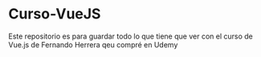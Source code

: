 # Curso-VueJS
 Este repositorio es para guardar todo lo que tiene que ver con el curso de Vue.js de Fernando Herrera qeu compré en Udemy
